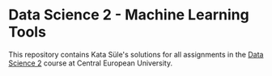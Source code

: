 # Data Science 2 - Machine Learning Tools

This repository contains Kata Süle's solutions for all assignments in the [Data Science 2](https://courses.ceu.edu/courses/2020-2021/data-science-2-machine-learning-tools) course at Central European University.
